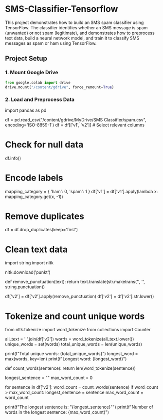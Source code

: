 # SMS-Classifier-Tensorflow

This project demonstrates how to build an SMS spam classifier using TensorFlow. The classifier identifies whether an SMS message is spam (unwanted) or not spam (legitimate), and demonstrates how to preprocess text data, build a neural network model, and train it to classify SMS messages as spam or ham using TensorFlow.

## Project Setup

### 1. Mount Google Drive

```python
from google.colab import drive
drive.mount("/content/gdrive", force_remount=True)
```
### 2. Load and Preprocess Data
import pandas as pd

df = pd.read_csv("/content/gdrive/MyDrive/SMS Classifier/spam.csv", encoding='ISO-8859-1')
df = df[['v1', 'v2']]  # Select relevant columns

# Check for null data
df.info()

# Encode labels
mapping_category = {
    'ham': 0,
    'spam': 1
}
df['v1'] = df['v1'].apply(lambda x: mapping_category.get(x, -1))

# Remove duplicates
df = df.drop_duplicates(keep='first')

# Clean text data
import string
import nltk

nltk.download('punkt')

def remove_punctuation(text):
    return text.translate(str.maketrans('', '', string.punctuation))

df['v2'] = df['v2'].apply(remove_punctuation)
df['v2'] = df['v2'].str.lower()

# Tokenize and count unique words
from nltk.tokenize import word_tokenize
from collections import Counter

all_text = ' '.join(df['v2'])
words = word_tokenize(all_text.lower())
unique_words = set(words)
total_unique_words = len(unique_words)

print(f"Total unique words: {total_unique_words}")
longest_word = max(words, key=len)
print(f"Longest word: {longest_word}")

def count_words(sentence):
    return len(word_tokenize(sentence))

longest_sentence = ""
max_word_count = 0

for sentence in df['v2']:
    word_count = count_words(sentence)
    if word_count > max_word_count:
        longest_sentence = sentence
        max_word_count = word_count

print(f"The longest sentence is: \"{longest_sentence}\"")
print(f"Number of words in the longest sentence: {max_word_count}")

